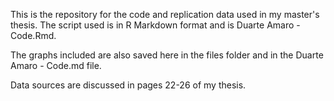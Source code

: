 This is the repository for the code and replication data used in my master's thesis. 
The script used is in R Markdown format and is Duarte Amaro - Code.Rmd. 

The graphs included are also saved here in the files folder and in the Duarte Amaro - Code.md file.

Data sources are discussed in pages 22-26 of my thesis.
